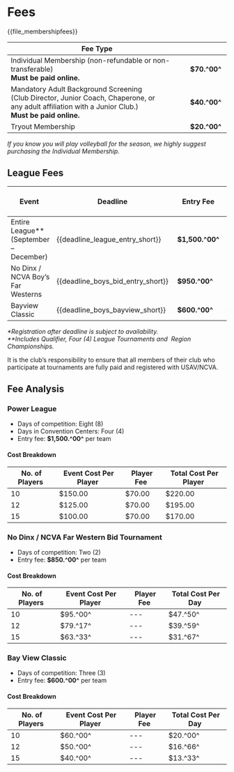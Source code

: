 # Fees

{{file_membershipfees}}

|Fee Type||
|---|---|
|Individual Membership (non-refundable or non-transferable) <br> **Must be paid online.** |**$70.^00^**|
|Mandatory Adult Background Screening <br> (Club Director, Junior Coach, Chaperone, or any adult affiliation with a Junior Club.)<br> **Must be paid online.** |**$40.^00^** |
|Tryout Membership |**$20.^00^**|

*If you know you will play volleyball for the season, we highly suggest purchasing the Individual Membership.*

## League Fees

Event |Deadline |Entry Fee|Entry Fee<br>After Deadline*|
|---|---|---|---|
| Entire League**  <br>(September – December) |{{deadline_league_entry_short}} |**$1,500.^00^**|**$1,600.^00^**|
| No Dinx / NCVA Boy’s Far Westerns |{{deadline_boys_bid_entry_short}} |**$950.^00^**|**$1050.^00^**|
| Bayview Classic |{{deadline_boys_bayview_short}}|**$600.^00^** |**$700.^00^**|

*\*Registration after deadline is subject to availability.*<br>
*\*\*Includes Qualifier, Four (4) League Tournaments and 
Region Championships.*

<div class="--alertcallout --centered --fs2rem --fwbold">

 It is the club’s responsibility to ensure that all members of their club who participate at tournaments are fully paid and registered with USAV/NCVA. 

</div>

## Fee Analysis

<div class="--bordered --mt1">

### Power League
- Days of competition: Eight (8) 
- Days in Convention Centers: Four (4) 
- Entry fee: **$1,500.^00^** per team

#### Cost Breakdown

| No. of Players |Event Cost Per Player |Player Fee |Total Cost Per Player |
| --- | --- | --- | --- |
| 10 |$150.00 |$70.00 |$220.00 |
| 12 |$125.00 |$70.00 |$195.00 |
| 15 |$100.00 |$70.00 |$170.00 |

</div>

<div class="--bordered --mt1">

### No Dinx / NCVA Far Western Bid Tournament 
- Days of competition: Two (2) 
- Entry fee: **$850.^00^** per team

#### Cost Breakdown

| No. of Players |Event Cost Per Player |Player Fee |Total Cost Per Day |
| --- | --- | --- | --- |
| 10 |$95.^00^ | --- |$47.^50^ |
| 12 |$79.^17^ | --- |$39.^59^ |
| 15 |$63.^33^ | --- |$31.^67^ |

</div>

<div class="--bordered --mt1">

### Bay View Classic
- Days of competition: Three (3) 
- Entry fee: **$600.^00^** per team

#### Cost Breakdown

| No. of Players |Event Cost Per Player |Player Fee |Total Cost Per Day |
| --- | --- | --- | --- |
| 10 |$60.^00^ | --- |$20.^00^ |
| 12 |$50.^00^ | --- |$16.^66^ |
| 15 |$40.^00^ | --- |$13.^33^ |

</div>